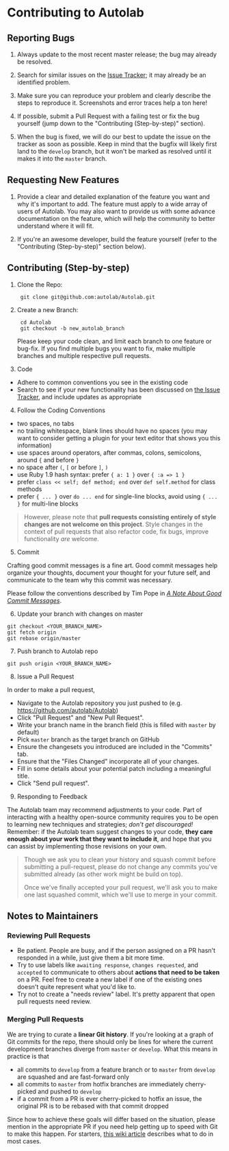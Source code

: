 # Contributing to Autolab


## Reporting Bugs

1. Always update to the most recent master release; the bug may already be
   resolved.

2. Search for similar issues on the [Issue
   Tracker](https://github.com/autolab/Autolab/issues); it may already be an
   identified problem.

3. Make sure you can reproduce your problem and clearly describe the steps to
   reproduce it. Screenshots and error traces help a ton here!

5. If possible, submit a Pull Request with a failing test or fix the bug
   yourself (jump down to the "Contributing (Step-by-step)" section).

6. When the bug is fixed, we will do our best to update the issue on the tracker
   as soon as possible. Keep in mind that the bugfix will likely first land to
   the `develop` branch, but it won't be marked as resolved until it makes it
   into the `master` branch.

## Requesting New Features

1. Provide a clear and detailed explanation of the feature you want and why it's
   important to add. The feature must apply to a wide array of users of Autolab.
   You may also want to provide us with some advance documentation on the
   feature, which will help the community to better understand where it will
   fit.

2. If you're an awesome developer, build the feature yourself (refer to the
   "Contributing (Step-by-step)" section below).

## Contributing (Step-by-step)

1. Clone the Repo:

        git clone git@github.com:autolab/Autolab.git

2. Create a new Branch:

        cd Autolab
        git checkout -b new_autolab_branch

   Please keep your code clean, and limit each branch to one feature or bug-fix. If
   you find multiple bugs you want to fix, make multiple branches and multiple
   respective pull requests.

3. Code
  * Adhere to common conventions you see in the existing code
  * Search to see if your new functionality has been discussed on [the Issue
    Tracker](https://github.com/autolab/Autolab/issues), and include updates as
    appropriate

4. Follow the Coding Conventions
  * two spaces, no tabs
  * no trailing whitespace, blank lines should have no spaces (you may want to
    consider getting a plugin for your text editor that shows you this
    information)
  * use spaces around operators, after commas, colons, semicolons, around `{`
    and before `}`
  * no space after `(`, `[` or before `]`, `)`
  * use Ruby 1.9 hash syntax: prefer `{ a: 1 }` over `{ :a => 1 }`
  * prefer `class << self; def method; end` over `def self.method` for class
    methods
  * prefer `{ ... }` over `do ... end` for single-line blocks, avoid using `{
    ... }` for multi-line blocks

  > However, please note that **pull requests consisting entirely of style
  > changes are not welcome on this project**. Style changes in the context of
  > pull requests that also refactor code, fix bugs, improve functionality *are*
  > welcome.

5. Commit

  Crafting good commit messages is a fine art. Good commit messages help
  organize your thoughts, document your thought for your future self, and
  communicate to the team why this commit was necessary.

  Please follow the conventions described by Tim Pope in [_A Note About Good
  Commit Messages_][commit-messages].


6. Update your branch with changes on master

  ```
  git checkout <YOUR_BRANCH_NAME>
  git fetch origin
  git rebase origin/master
  ```

7. Push branch to Autolab repo

  ```
  git push origin <YOUR_BRANCH_NAME>
  ```

8. Issue a Pull Request

  In order to make a pull request,

  * Navigate to the Autolab repository you just pushed to (e.g.
    https://github.com/autolab/Autolab)
  * Click "Pull Request" and "New Pull Request".
  * Write your branch name in the branch field (this is filled with `master` by
    default)
  * Pick `master` branch as the target branch on GitHub
  * Ensure the changesets you introduced are included in the "Commits" tab.
  * Ensure that the "Files Changed" incorporate all of your changes.
  * Fill in some details about your potential patch including a meaningful
    title.
  * Click "Send pull request".

9. Responding to Feedback

  The Autolab team may recommend adjustments to your code. Part of interacting
  with a healthy open-source community requires you to be open to learning new
  techniques and strategies; *don't get discouraged!* Remember: if the Autolab
  team suggest changes to your code, **they care enough about your work that
  they want to include it**, and hope that you can assist by implementing those
  revisions on your own.

  > Though we ask you to clean your history and squash commit before submitting
  > a pull-request, please do not change any commits you've submitted already
  > (as other work might be build on top).
  >
  > Once we've finally accepted your pull request, we'll ask you to make one
  > last squashed commit, which we'll use to merge in your commit.


## Notes to Maintainers

### Reviewing Pull Requests

- Be patient. People are busy, and if the person assigned on a PR hasn't
  responded in a while, just give them a bit more time.
- Try to use labels like `awaiting response`, `changes requested`, and
  `accepted` to communicate to others about __actions that need to be taken__ on
  a PR. Feel free to create a new label if one of the existing ones doesn't
  quite represent what you'd like to.
- Try not to create a "needs review" label. It's pretty apparent that open pull
  requests need review.


### Merging Pull Requests

We are trying to curate a __linear Git history__. If you're looking at a graph
of Git commits for the repo, there should only be lines for where the current
development branches diverge from `master` or `develop`. What this means in
practice is that

- all commits to `develop` from a feature branch or to `master` from `develop`
  are squashed and are fast-forward only
- all commits to `master` from hotfix branches are immediately cherry-picked and
  pushed to `develop`
- if a commit from a PR is ever cherry-picked to hotfix an issue, the original
  PR is to be rebased with that commit dropped

Since how to achieve these goals will differ based on the situation, please
mention in the appropriate PR if you need help getting up to speed with Git to
make this happen. For starters, [this wiki article][rebasing] describes what to
do in most cases.


[commit-messages]: http://tbaggery.com/2008/04/19/a-note-about-git-commit-messages.html
[hub]: https://github.com/github/hub
[rebasing]: https://github.com/edx/edx-platform/wiki/How-to-Rebase-a-Pull-Request
